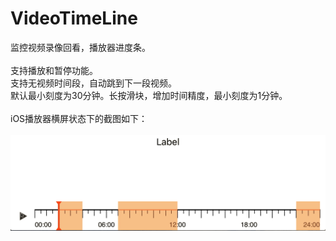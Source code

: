 # VideoTimeLine
监控视频录像回看，播放器进度条。<br />
<br />
支持播放和暂停功能。<br />
支持无视频时间段，自动跳到下一段视频。<br />
默认最小刻度为30分钟。长按滑块，增加时间精度，最小刻度为1分钟。<br />
<br />
iOS播放器横屏状态下的截图如下：<br />
<br />
![image](video.gif)
<br />
<br />
<br />

